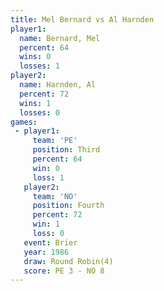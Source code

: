 ```yaml
---
title: Mel Bernard vs Al Harnden
player1:            
  name: Bernard, Mel
  percent: 64       
  wins: 0           
  losses: 1         
player2:            
  name: Harnden, Al 
  percent: 72       
  wins: 1           
  losses: 0         
games:
 - player1:         
     team: 'PE'     
     position: Third
     percent: 64    
     win: 0         
     loss: 1        
   player2:          
     team: 'NO'      
     position: Fourth
     percent: 72     
     win: 1          
     loss: 0         
   event: Brier        
   year: 1986          
   draw: Round Robin(4)
   score: PE 3 - NO 8  
---
```

